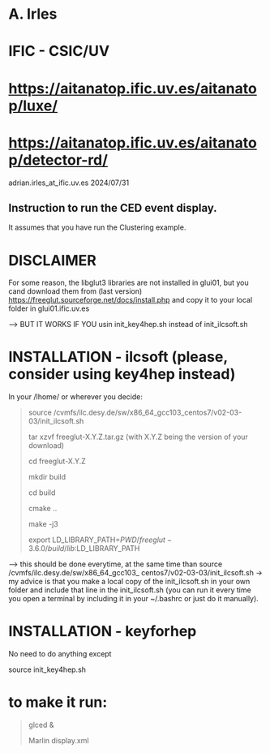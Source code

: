 # A. Irles
# IFIC - CSIC/UV
# https://aitanatop.ific.uv.es/aitanatop/luxe/
# https://aitanatop.ific.uv.es/aitanatop/detector-rd/
adrian.irles_at_ific.uv.es
2024/07/31

## Instruction to run the CED event display.

It assumes that you have run the Clustering example.

# DISCLAIMER

For some reason, the libglut3 libraries are not installed in glui01, but you cand download them from (last version) https://freeglut.sourceforge.net/docs/install.php and copy it to your local folder in glui01.ific.uv.es

--> BUT IT WORKS IF YOU usin init_key4hep.sh instead of init_ilcsoft.sh


# INSTALLATION - ilcsoft (please, consider using key4hep instead)

In your /lhome/ or wherever you decide:

> source /cvmfs/ilc.desy.de/sw/x86_64_gcc103_centos7/v02-03-03/init_ilcsoft.sh
>
> tar xzvf freeglut-X.Y.Z.tar.gz (with X.Y.Z being the version of your download)
>
> cd freeglut-X.Y.Z
>
> mkdir build
>
> cd build
>
> cmake ..
>
> make -j3
>
> export LD_LIBRARY_PATH=${PWD}/freeglut-3.6.0/build/lib:$LD_LIBRARY_PATH

--> this should be done everytime, at the same time than source /cvmfs/ilc.desy.de/sw/x86_64_gcc103_
centos7/v02-03-03/init_ilcsoft.sh -> my  advice is that you make a local copy of        the init_ilcsoft.sh in your  own folder and include that line in the init_ilcsoft.sh   (you can run it every time you open a terminal by including it in your ~/.bashrc or just do it manually).


# INSTALLATION - keyforhep 

No need to do anything except

source init_key4hep.sh

# to make it run:

> glced &
>
> Marlin display.xml

